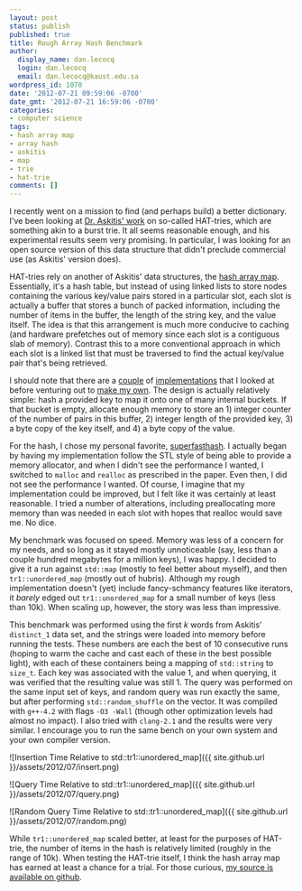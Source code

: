 ```yaml
---
layout: post
status: publish
published: true
title: Rough Array Hash Benchmark
author:
  display_name: dan.lecocq
  login: dan.lecocq
  email: dan.lecocq@kaust.edu.sa
wordpress_id: 1070
date: '2012-07-21 09:59:06 -0700'
date_gmt: '2012-07-21 16:59:06 -0700'
categories:
- computer science
tags:
- hash array map
- array hash
- askitis
- map
- trie
- hat-trie
comments: []
---
```

I recently went on a mission to find (and perhaps build) a better dictionary. I've been looking at [Dr. Askitis' work](http://www.naskitis.com/) on so-called HAT-tries, which are something akin to a burst trie. It all seems reasonable enough, and his experimental results seem very promising. In particular, I was looking for an open source version of this data structure that didn't preclude commercial use (as Askitis' version does).

HAT-tries rely on another of Askitis' data structures, the [hash array map](http://crpit.com/confpapers/CRPITV91Askitis.pdf). Essentially, it's a hash table, but instead of using linked lists to store nodes containing the various key/value pairs stored in a particular slot, each slot is actually a buffer that stores a bunch of packed information, including the number of items in the buffer, the length of the string key, and the value itself. The idea is that this arrangement is much more conducive to caching (and hardware prefetches out of memory since each slot is a contiguous slab of memory). Contrast this to a more conventional approach in which each slot is a linked list that must be traversed to find the actual key/value pair that's being retrieved.

I should note that there are a [couple](https://github.com/dcjones/hat-trie) of [implementations](https://github.com/chris-vaszauskas/hat-trie) that I looked at before venturing out to [make my own](https://github.com/dlecocq/hat-trie). The design is actually relatively simple: hash a provided key to map it onto one of many internal buckets. If that bucket is empty, allocate enough memory to store an 1) integer counter of the number of pairs in this buffer, 2) integer length of the provided key, 3) a byte copy of the key itself, and 4) a byte copy of the value.

For the hash, I chose my personal favorite, [superfasthash](http://www.azillionmonkeys.com/qed/hash.html). I actually began by having my implementation follow the STL style of being able to provide a memory allocator, and when I didn't see the performance I wanted, I switched to `malloc` and `realloc` as prescribed in the paper. Even then, I did not see the performance I wanted. Of course, I imagine that my implementation could be improved, but I felt like it was certainly at least reasonable. I tried a number of alterations, including preallocating more memory than was needed in each slot with hopes that realloc would save me. No dice.

My benchmark was focused on speed. Memory was less of a concern for my needs, and so long as it stayed mostly unnoticeable (say, less than a couple hundred megabytes for a million keys), I was happy. I decided to give it a run against `std::map` (mostly to feel better about myself), and then `tr1::unordered_map` (mostly out of hubris). Although my rough implementation doesn't (yet) include fancy-schmancy features like iterators, it _barely_ edged out `tr1::unordered_map` for a small number of keys (less than 10k). When scaling up, however, the story was less than impressive.

This benchmark was performed using the first _k_ words from Askitis' `distinct_1` data set, and the strings were loaded into memory before running the tests. These numbers are each the best of 10 consecutive runs (hoping to warm the cache and cast each of these in the best possible light), with each of these containers being a mapping of `std::string` to `size_t`. Each key was associated with the value 1, and when querying, it was verified that the resulting value was still 1. The query was performed on the same input set of keys, and random query was run exactly the same, but after performing `std::random_shuffle` on the vector. It was compiled with `g++-4.2` with flags `-O3 -Wall` (though other optimization levels had almost no impact). I also tried with `clang-2.1` and the results were very similar. I encourage you to run the same bench on your own system and your own compiler version.

![Insertion Time Relative to std::tr1::unordered_map]({{ site.github.url }}/assets/2012/07/insert.png)

![Query Time Relative to std::tr1::unordered_map]({{ site.github.url }}/assets/2012/07/query.png)

![Random Query Time Relative to std::tr1::unordered_map]({{ site.github.url }}/assets/2012/07/random.png)

While `tr1::unordered_map` scaled better, at least for the purposes of HAT-trie, the number of items in the hash is relatively limited (roughly in the range of 10k). When testing the HAT-trie itself, I think the hash array map has earned at least a chance for a trial. For those curious, [my source is available on github](https://github.com/dlecocq/hat-trie).

